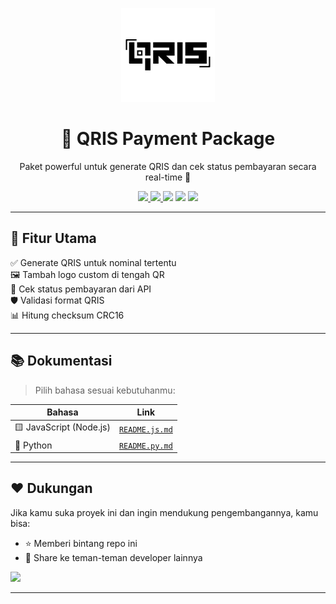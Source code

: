 <p align="center">
  <img src="qriss.png" alt="QRIS Logo" width="150"/>
</p>

<h1 align="center">🚀 QRIS Payment Package</h1>

<p align="center">
  Paket powerful untuk generate QRIS dan cek status pembayaran secara real-time 🔄
</p>

<p align="center">
  <a href="https://www.npmjs.com/package/qris-payment">
    <img src="https://img.shields.io/npm/v/qris-payment?style=for-the-badge&logo=npm&color=crimson" />
  </a>
  <a href="https://pypi.org/project/qris-payment/">
    <img src="https://img.shields.io/pypi/v/qris-payment?style=for-the-badge&logo=python&color=blue" />
  </a>
  <img src="https://img.shields.io/github/license/AutoFTbot/Qris-OrderKuota?style=for-the-badge&color=orange&cacheSeconds=1" />
  <img src="https://img.shields.io/github/stars/AutoFTbot/Qris-OrderKuota?style=for-the-badge&logo=github" />
  <img src="https://img.shields.io/github/forks/AutoFTbot/Qris-OrderKuota?style=for-the-badge&logo=github" />
  </a>
</p>

---

## 🌟 Fitur Utama

✅ Generate QRIS untuk nominal tertentu  
🖼️ Tambah logo custom di tengah QR  
📡 Cek status pembayaran dari API  
🛡️ Validasi format QRIS  
📊 Hitung checksum CRC16

---

## 📚 Dokumentasi

> Pilih bahasa sesuai kebutuhanmu:

| Bahasa | Link |
|--------|------|
| 🟨 JavaScript (Node.js) | [`README.js.md`](README.js.md) |
| 🐍 Python                | [`README.py.md`](README.py.md) |

---

## ❤️ Dukungan

Jika kamu suka proyek ini dan ingin mendukung pengembangannya, kamu bisa:

- ⭐ Memberi bintang repo ini
- 🔄 Share ke teman-teman developer lainnya

<a href="https://ko-fi.com/FighterTunnel" target="_blank">
<img src="https://img.shields.io/badge/donate-buymeacoffee-yellow?style=for-the-badge&logo=buymeacoffee&logoColor=black" />

---

